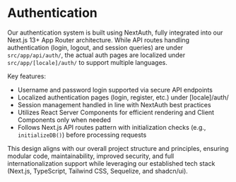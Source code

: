 <!-- Note: All markdown files in docs are always short. -->

# Authentication

Our authentication system is built using NextAuth, fully integrated into our Next.js 13+ App Router architecture. While API routes handling authentication (login, logout, and session queries) are under `src/app/api/auth/`, the actual auth pages are localized under `src/app/[locale]/auth/` to support multiple languages.

Key features:
- Username and password login supported via secure API endpoints
- Localized authentication pages (login, register, etc.) under [locale]/auth/
- Session management handled in line with NextAuth best practices
- Utilizes React Server Components for efficient rendering and Client Components only when needed
- Follows Next.js API routes pattern with initialization checks (e.g., `initializeDB()`) before processing requests

This design aligns with our overall project structure and principles, ensuring modular code, maintainability, improved security, and full internationalization support while leveraging our established tech stack (Next.js, TypeScript, Tailwind CSS, Sequelize, and shadcn/ui).
